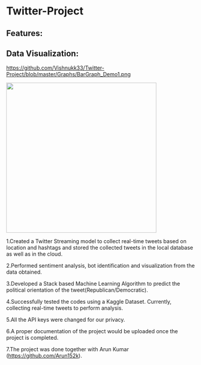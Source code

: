 # Twitter-Project
## Features:



## Data Visualization:
https://github.com/Vishnukk33/Twitter-Project/blob/master/Graphs/BarGraph_Demo1.png

<img src="https://github.com/Vishnukk33/Twitter-Project/blob/master/Graphs/BarGraph_Demo1.png" width="400" height="400"/>


1.Created a Twitter Streaming model to collect real-time tweets based on location and hashtags and stored the collected tweets in the local database as well as in the cloud.

2.Performed sentiment analysis, bot identification and visualization from the data obtained.

3.Developed a Stack based Machine Learning Algorithm to predict the political orientation of the tweet(Republican/Democratic).

4.Successfully tested the codes using a Kaggle Dataset. Currently, collecting real-time tweets to perform analysis.

5.All the API keys were changed for our privacy.

6.A proper documentation of the project would be uploaded once the project is completed.

7.The project was done together with Arun Kumar (https://github.com/Arun152k).
